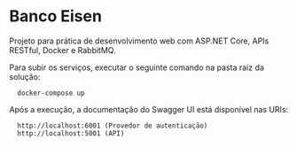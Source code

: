# Banco Eisen

Projeto para prática de desenvolvimento web com ASP.NET Core, APIs RESTful, Docker e RabbitMQ.

Para subir os serviços, executar o seguinte comando na pasta raiz da solução:
      
      docker-compose up

Após a execução, a documentação do Swagger UI está disponível nas URIs:

      http://localhost:6001 (Provedor de autenticação)
      http://localhost:5001 (API)
